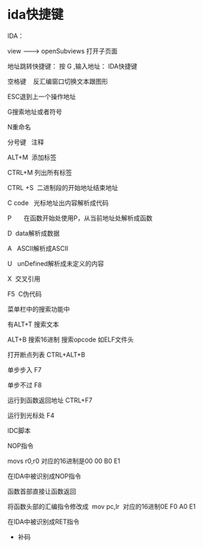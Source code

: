 <h1 id="002">ida快捷键 </h3>
IDA：

view ---> openSubviews 打开子页面

地址跳转快捷键：
 按 G ,输入地址：
 IDA快捷键

空格键    反汇编窗口切换文本跟图形

ESC退到上一个操作地址

G搜索地址或者符号

N重命名

分号键   注释

ALT+M  添加标签

CTRL+M 列出所有标签

CTRL +S  二进制段的开始地址结束地址

C code   光标地址出内容解析成代码

P       在函数开始处使用P，从当前地址处解析成函数

D  data解析成数据

A   ASCII解析成ASCII

U   unDefined解析成未定义的内容

X  交叉引用

F5  C伪代码

菜单栏中的搜索功能中

有ALT+T 搜索文本

ALT+B 搜索16进制 搜索opcode 如ELF文件头

打开断点列表 CTRL+ALT+B

单步步入 F7

单步不过 F8

运行到函数返回地址 CTRL+F7

运行到光标处 F4

IDC脚本

NOP指令

movs r0,r0 对应的16进制是00 00 B0 E1

在IDA中被识别成NOP指令

函数首部直接让函数返回

将函数头部的汇编指令修改成  mov pc,lr  对应的16进制0E F0 A0 E1

在IDA中被识别成RET指令

* 补码